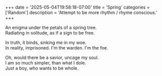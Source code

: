 +++
date = '2025-05-04T19:58:18-07:00'
title = 'Spring'
categories = ['Random']
description = 'Attempt to be more rhythm / rhyme conscious.'
+++

An enigma under the petals of a spring tree.  
Radiating in solitude, as if a sign to be free.

In truth, it binds, sinking me in my woe.  
In reality, imprisoned. I'm the warden. I'm the foe.

Oh, would there be a savior, uncage my soul.  
I am so much simpler, than what I dole.  
Just a boy, who wants to be whole.